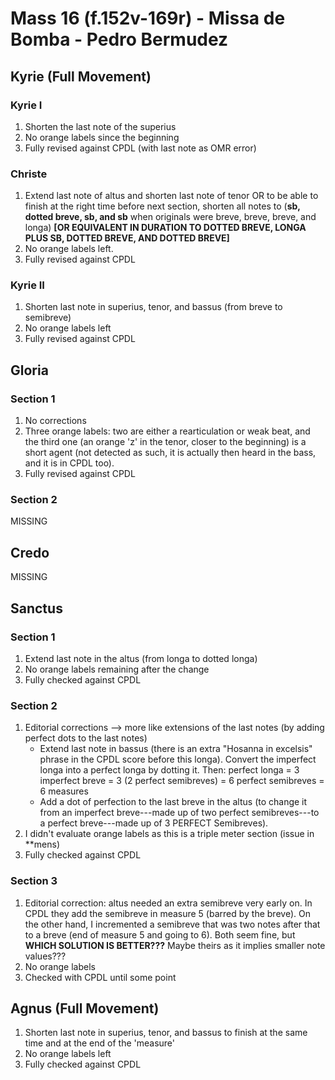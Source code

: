 # Mass 16 (f.152v-169r) - Missa de Bomba - Pedro Bermudez



## Kyrie (Full Movement)
### Kyrie I
1. Shorten the last note of the superius
2. No orange labels since the beginning
3. Fully revised against CPDL (with last note as OMR error)

### Christe
1. Extend last note of altus and shorten last note of tenor OR to be able to finish at the right time before next section, shorten all notes to (**sb, dotted breve, sb, and sb** when originals were breve, breve, breve, and longa) **[OR EQUIVALENT IN DURATION TO DOTTED BREVE, LONGA PLUS SB, DOTTED BREVE, AND DOTTED BREVE]**
2. No orange labels left.
3. Fully revised against CPDL

### Kyrie II
1. Shorten last note in superius, tenor, and bassus (from breve to semibreve)
2. No orange labels left
3. Fully revised against CPDL


## Gloria
### Section 1
1. No corrections
2. Three orange labels: two are either a rearticulation or weak beat, and the third one (an orange 'z' in the tenor, closer to the beginning) is a short agent (not detected as such, it is actually then heard in the bass, and it is in CPDL too).
3. Fully revised against CPDL

### Section 2
MISSING


## Credo
MISSING


## Sanctus
### Section 1
1. Extend last note in the altus (from longa to dotted longa)
2. No orange labels remaining after the change
3. Fully checked against CPDL

### Section 2
1. Editorial corrections --> more like extensions of the last notes (by adding perfect dots to the last notes) 
    - Extend last note in bassus (there is an extra "Hosanna in excelsis" phrase in the CPDL score before this longa). Convert the imperfect longa into a perfect longa by dotting it. Then: perfect longa = 3 imperfect breve = 3 (2 perfect semibreves) = 6 perfect semibreves = 6 measures
    - Add a dot of perfection to the last breve in the altus (to change it from an imperfect breve---made up of two perfect semibreves---to a perfect breve---made up of 3 PERFECT Semibreves).
2. I didn't evaluate orange labels as this is a triple meter section (issue in \*\*mens)
3. Fully checked against CPDL

### Section 3
1. Editorial correction: altus needed an extra semibreve very early on. In CPDL they add the semibreve in measure 5 (barred by the breve). On the other hand, I incremented a semibreve that was two notes after that to a breve (end of measure 5 and going to 6). Both seem fine, but **WHICH SOLUTION IS BETTER???** Maybe theirs as it implies smaller note values???
2. No orange labels
3. Checked with CPDL until some point


## Agnus (Full Movement)
1. Shorten last note in superius, tenor, and bassus to finish at the same time and at the end of the 'measure'
2. No orange labels left
3. Fully checked against CPDL